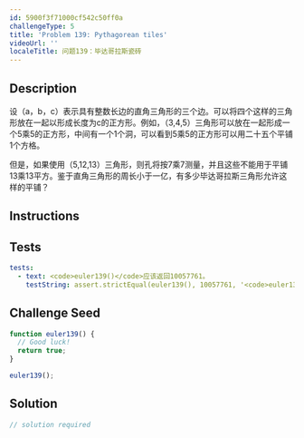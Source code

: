 ```yaml
---
id: 5900f3f71000cf542c50ff0a
challengeType: 5
title: 'Problem 139: Pythagorean tiles'
videoUrl: ''
localeTitle: 问题139：毕达哥拉斯瓷砖
---
```


## Description
<section id="description">设（a，b，c）表示具有整数长边的直角三角形的三个边。可以将四个这样的三角形放在一起以形成长度为c的正方形。例如，（3,4,5）三角形可以放在一起形成一个5乘5的正方形，中间有一个1个洞，可以看到5乘5的正方形可以用二十五个平铺1个方格。 <p>但是，如果使用（5,12,13）三角形，则孔将按7乘7测量，并且这些不能用于平铺13乘13平方。鉴于直角三角形的周长小于一亿，有多少毕达哥拉斯三角形允许这样的平铺？ </p></section>

## Instructions
<section id="instructions">
</section>

## Tests
<section id='tests'>

```yml
tests:
  - text: <code>euler139()</code>应该返回10057761。
    testString: assert.strictEqual(euler139(), 10057761, '<code>euler139()</code> should return 10057761.');

```

</section>

## Challenge Seed
<section id='challengeSeed'>

<div id='js-seed'>

```js
function euler139() {
  // Good luck!
  return true;
}

euler139();

```

</div>



</section>

## Solution
<section id='solution'>

```js
// solution required
```
</section>
